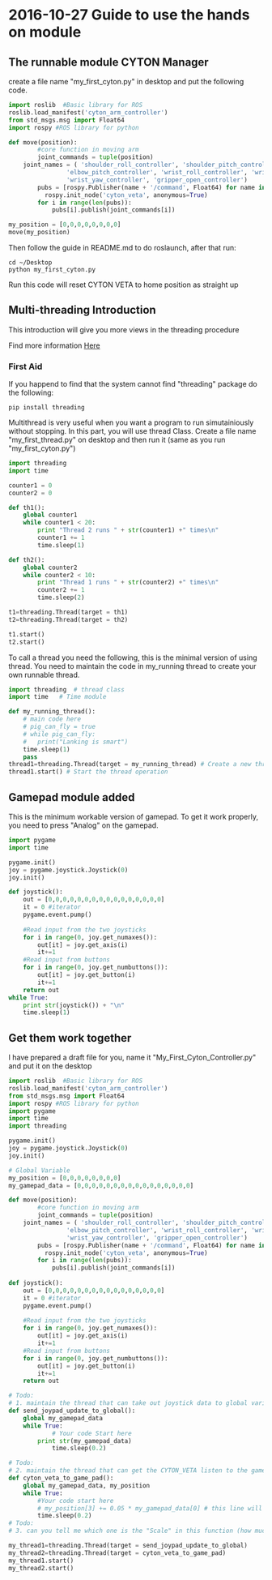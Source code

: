 # 2016-10-27 Guide to use the hands on module


## The runnable module CYTON Manager
create a file name "my_first_cyton.py" in desktop and put the following code.
```python
import roslib  #Basic library for ROS
roslib.load_manifest('cyton_arm_controller')
from std_msgs.msg import Float64
import rospy #ROS library for python

def move(position):
        #core function in moving arm
        joint_commands = tuple(position)
	joint_names = ( 'shoulder_roll_controller', 'shoulder_pitch_controller', 'elbow_roll_controller',
        		'elbow_pitch_controller', 'wrist_roll_controller', 'wrist_pitch_controller',
        		'wrist_yaw_controller', 'gripper_open_controller')
        pubs = [rospy.Publisher(name + '/command', Float64) for name in joint_names]
	      rospy.init_node('cyton_veta', anonymous=True)
        for i in range(len(pubs)):
            pubs[i].publish(joint_commands[i])

my_position = [0,0,0,0,0,0,0,0]
move(my_position)
```
Then follow the guide in README.md to do roslaunch, after that run:
```
cd ~/Desktop
python my_first_cyton.py
```
Run this code will reset CYTON VETA to home position as straight up
## Multi-threading Introduction
This introduction will give you more views in the threading procedure

Find more information [Here](https://www.tutorialspoint.com/python/python_multithreading.htm)
### First Aid
If you happend to find that the system cannot find "threading" package
do the following:
```
pip install threading
```
Multithread is very useful when you want a program to run simutainiously without stopping. In this part, you will use thread Class. Create a file name "my_first_thread.py" on desktop and then run it (same as you run "my_first_cyton.py")
```python
import threading
import time

counter1 = 0
counter2 = 0

def th1():
    global counter1
    while counter1 < 20:
        print "Thread 2 runs " + str(counter1) +" times\n"
        counter1 += 1
        time.sleep(1)

def th2():
    global counter2
    while counter2 < 10:
        print "Thread 1 runs " + str(counter2) +" times\n"
        counter2 += 1
        time.sleep(2)

t1=threading.Thread(target = th1)
t2=threading.Thread(target = th2)

t1.start()
t2.start()
```
To call a thread you need the following, this is the minimal version of using thread. You need to maintain the code in my_running thread to create your own runnable thread.

```python
import threading  # thread class
import time	  # Time module

def my_running_thread():
	# main code here
	# pig_can_fly = true
	# while pig_can_fly:
	# 	print("Lanking is smart")
	time.sleep(1)
	pass
thread1=threading.Thread(target = my_running_thread) # Create a new thread
thread1.start() # Start the thread operation
```
## Gamepad module added
This is the minimum workable version of gamepad. To get it work properly, you need to press "Analog" on the gamepad.
```python
import pygame
import time

pygame.init()
joy = pygame.joystick.Joystick(0)
joy.init()

def joystick():
    out = [0,0,0,0,0,0,0,0,0,0,0,0,0,0,0,0]
    it = 0 #iterator
    pygame.event.pump()
    
    #Read input from the two joysticks       
    for i in range(0, joy.get_numaxes()):
        out[it] = joy.get_axis(i)
        it+=1
    #Read input from buttons
    for i in range(0, joy.get_numbuttons()):
        out[it] = joy.get_button(i)
        it+=1
    return out
while True:
	print str(joystick()) + "\n"
	time.sleep(1)
```
## Get them work together
I have prepared a draft file for you, name it "My_First_Cyton_Controller.py" and put it on the desktop
```python
import roslib  #Basic library for ROS
roslib.load_manifest('cyton_arm_controller')
from std_msgs.msg import Float64
import rospy #ROS library for python
import pygame
import time
import threading

pygame.init()
joy = pygame.joystick.Joystick(0)
joy.init()

# Global Variable
my_position = [0,0,0,0,0,0,0,0]
my_gamepad_data = [0,0,0,0,0,0,0,0,0,0,0,0,0,0,0,0]

def move(position):
        #core function in moving arm
        joint_commands = tuple(position)
	joint_names = ( 'shoulder_roll_controller', 'shoulder_pitch_controller', 'elbow_roll_controller',
        		'elbow_pitch_controller', 'wrist_roll_controller', 'wrist_pitch_controller',
        		'wrist_yaw_controller', 'gripper_open_controller')
        pubs = [rospy.Publisher(name + '/command', Float64) for name in joint_names]
	      rospy.init_node('cyton_veta', anonymous=True)
        for i in range(len(pubs)):
            pubs[i].publish(joint_commands[i])
	    
def joystick():
    out = [0,0,0,0,0,0,0,0,0,0,0,0,0,0,0,0]
    it = 0 #iterator
    pygame.event.pump()
    
    #Read input from the two joysticks       
    for i in range(0, joy.get_numaxes()):
        out[it] = joy.get_axis(i)
        it+=1
    #Read input from buttons
    for i in range(0, joy.get_numbuttons()):
        out[it] = joy.get_button(i)
        it+=1
    return out

# Todo:
# 1. maintain the thread that can take out joystick data to global variable every 200ms.
def send_joypad_update_to_global():
	global my_gamepad_data
	while True:
        	# Your code Start here
		print str(my_gamepad_data)
        	time.sleep(0.2)

# Todo:
# 2. maintain the thread that can get the CYTON_VETA listen to the gamepad
def cyton_veta_to_game_pad():
	global my_gamepad_data, my_position
	while True:
		#Your code start here
		# my_position[3] += 0.05 * my_gamepad_data[0] # this line will let elbow_roll_controller follow the gamepad
		time.sleep(0.2)
# Todo:
# 3. can you tell me which one is the "Scale" in this function (how much I want the cyton move with game_pad data)

my_thread1=threading.Thread(target = send_joypad_update_to_global)
my_thread2=threading.Thread(target = cyton_veta_to_game_pad)
my_thread1.start()
my_thread2.start()
```
